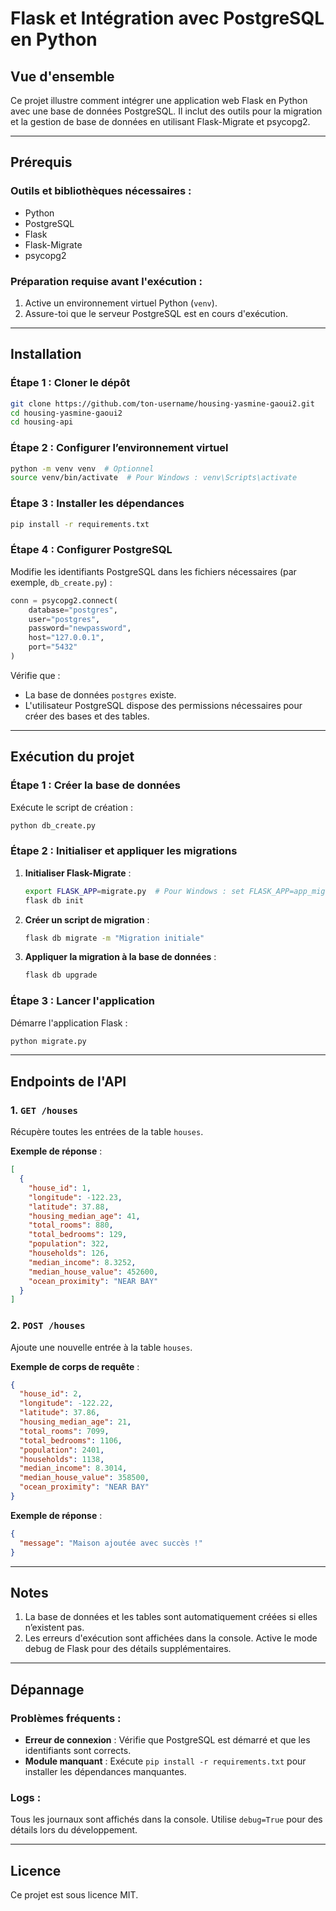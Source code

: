 # Flask et Intégration avec PostgreSQL en Python

## **Vue d'ensemble**

Ce projet illustre comment intégrer une application web Flask en Python avec une base de données PostgreSQL. Il inclut des outils pour la migration et la gestion de base de données en utilisant Flask-Migrate et psycopg2.

---

## **Prérequis**

### **Outils et bibliothèques nécessaires** :
- Python
- PostgreSQL
- Flask
- Flask-Migrate
- psycopg2

### **Préparation requise avant l'exécution** :
1. Active un environnement virtuel Python (`venv`).
2. Assure-toi que le serveur PostgreSQL est en cours d'exécution.

---

## **Installation**

### **Étape 1 : Cloner le dépôt**
```bash
git clone https://github.com/ton-username/housing-yasmine-gaoui2.git
cd housing-yasmine-gaoui2
cd housing-api
```

### **Étape 2 : Configurer l’environnement virtuel**
```bash
python -m venv venv  # Optionnel
source venv/bin/activate  # Pour Windows : venv\Scripts\activate
```

### **Étape 3 : Installer les dépendances**
```bash
pip install -r requirements.txt
```

### **Étape 4 : Configurer PostgreSQL**
Modifie les identifiants PostgreSQL dans les fichiers nécessaires (par exemple, `db_create.py`) :
```python
conn = psycopg2.connect(
    database="postgres",
    user="postgres",
    password="newpassword",
    host="127.0.0.1",
    port="5432"
)
```
Vérifie que :
- La base de données `postgres` existe.
- L'utilisateur PostgreSQL dispose des permissions nécessaires pour créer des bases et des tables.

---

## **Exécution du projet**

### **Étape 1 : Créer la base de données**
Exécute le script de création :
```bash
python db_create.py
```

### **Étape 2 : Initialiser et appliquer les migrations**

1. **Initialiser Flask-Migrate** :
   ```bash
   export FLASK_APP=migrate.py  # Pour Windows : set FLASK_APP=app_migration.py
   flask db init
   ```

2. **Créer un script de migration** :
   ```bash
   flask db migrate -m "Migration initiale"
   ```

3. **Appliquer la migration à la base de données** :
   ```bash
   flask db upgrade
   ```

### **Étape 3 : Lancer l'application**
Démarre l'application Flask :
```bash
python migrate.py
```

---

## **Endpoints de l'API**

### **1. `GET /houses`**
Récupère toutes les entrées de la table `houses`.

**Exemple de réponse** :
```json
[
  {
    "house_id": 1,
    "longitude": -122.23,
    "latitude": 37.88,
    "housing_median_age": 41,
    "total_rooms": 880,
    "total_bedrooms": 129,
    "population": 322,
    "households": 126,
    "median_income": 8.3252,
    "median_house_value": 452600,
    "ocean_proximity": "NEAR BAY"
  }
]
```

### **2. `POST /houses`**
Ajoute une nouvelle entrée à la table `houses`.

**Exemple de corps de requête** :
```json
{
  "house_id": 2,
  "longitude": -122.22,
  "latitude": 37.86,
  "housing_median_age": 21,
  "total_rooms": 7099,
  "total_bedrooms": 1106,
  "population": 2401,
  "households": 1138,
  "median_income": 8.3014,
  "median_house_value": 358500,
  "ocean_proximity": "NEAR BAY"
}
```

**Exemple de réponse** :
```json
{
  "message": "Maison ajoutée avec succès !"
}
```

---

## **Notes**

1. La base de données et les tables sont automatiquement créées si elles n’existent pas.
2. Les erreurs d'exécution sont affichées dans la console. Active le mode debug de Flask pour des détails supplémentaires.

---

## **Dépannage**

### **Problèmes fréquents** :
- **Erreur de connexion** : Vérifie que PostgreSQL est démarré et que les identifiants sont corrects.
- **Module manquant** : Exécute `pip install -r requirements.txt` pour installer les dépendances manquantes.

### **Logs** :
Tous les journaux sont affichés dans la console. Utilise `debug=True` pour des détails lors du développement.

---

## **Licence**

Ce projet est sous licence MIT.

